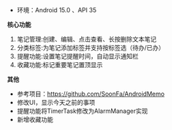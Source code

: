 - 环境：Android 15.0 、API 35

**核心功能**
1. 笔记管理:创建、编辑、点击查看、长按删除文本笔记
2. 分类标签:为笔记添加标签并支持按标签选（待办/已办）
3. 提醒功能:设置笔记提醒时间，自动显示通知栏
4. 收藏功能:标记重要笔记置顶显示

**其他**
- 参考项目：https://github.com/SoonFa/AndroidMemo
- 修改UI，显示今天之前的事项
- 提醒功能将TimerTask修改为AlarmManager实现
- 新增收藏功能